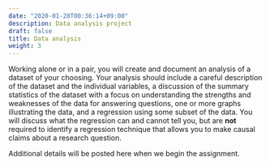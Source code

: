 ```yaml
---
date: "2020-01-28T00:36:14+09:00"
description: Data analysis project
draft: false
title: Data analysis
weight: 3
---
```


Working alone or in a pair, you will create and document an analysis of a dataset of your choosing. Your analysis should include a careful description of the dataset and the individual variables, a discussion of the summary statistics of the dataset with a focus on understanding the strengths and weaknesses of the data for answering questions, one or more graphs illustrating the data, and a regression using some subset of the data. You will discuss what the regression can and cannot tell you, but are **not** required to identify a regression technique that allows you to make causal claims about a research question.

Additional details will be posted here when we begin the assignment.